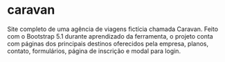 # caravan
Site completo de uma agência de viagens fictícia chamada Caravan. Feito com o Bootstrap 5.1 durante aprendizado da ferramenta, o projeto conta com páginas dos principais destinos oferecidos pela empresa, planos, contato, formulários, página de inscrição e modal para login.
